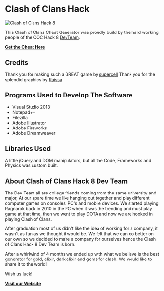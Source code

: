 # Clash of Clans Hack

![Clash of Clans Hack 8](http://www.clashofclanshack8.com/image/Splash-Screen-Clash-of-Clans-Hack-8.png)

This Clash of Clans Cheat Generator was proudly build by the hard working people of the COC Hack 8 [DevTeam](http://twitter.com/CoC_hack8).

**[Get the Cheat Here](http://www.clashofclanshack8.com/product/free-clash-clans-hack/)**

## Credits

Thank you for making such a GREAT game by [supercell](https://twitter.com/supercellgames)
Thank you for the splendid graphics by [Raissa](https://twitter.com/rpellos)

## Programs Used to Develop The Software

* Visual Studio 2013
* Notepad++
* Filezilla
* Adobe Illustrator
* Adobe Fireworks
* Adobe Dreamweaver

## Libraries Used
A little jQuery and DOM manipulators, but all the Code, Frameworks and Physics was custom built.

## About Clash of Clans Hack 8 Dev Team

The Dev Team all are college friends coming from the same university and major, At our spare time we like hanging out together and play different computer games on consoles, PC's and mobile devices. We started playing Ragnarok back in 2010 in the PC when it was the trending and must play game at that time, then we went to play DOTA and now we are hooked in playing Clash of Clans.

After graduation most of us didn't like the idea of working for a company, it wasn't as fun as we thought it would be. We felt that we can do better on our own so we decided to make a company for ourselves hence the Clash of Clans Hack 8 Dev Team is born.

After a whirlwind of 4 months we ended up with what we believe is the best generator for gold, elixir, dark elixir and gems for clash. We would like to share it to the world!

Wish us luck!

**[Visit our Website](http://www.clashofclanshack8.com/)**
